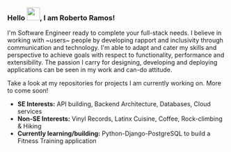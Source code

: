 ### Hello <img src="https://raw.githubusercontent.com/MartinHeinz/MartinHeinz/master/wave.gif" width="30px">, I am Roberto Ramos!

<p>I'm Software Engineer ready to complete your full-stack needs. I believe in working with ~users~ people by developing rapport and inclusivity through communication and technology. I'm able to adapt and cater my skills and perspective to achieve goals with respect to functionality, performance and extensibility. The passion I carry for designing, developing and deploying applications can be seen in my work and can-do attitude.

Take a look at my repositories for projects I am currently working on. More to come soon!

* <strong>SE Interests:</strong> API building, Backend Architecture, Databases, Cloud services
* <strong>Non-SE Interests:</strong> Vinyl Records, Latinx Cuisine, Coffee, Rock-climbing & Hiking
* <strong>Currently learning/building:</strong> Python-Django-PostgreSQL to build a Fitness Training application
<p>

